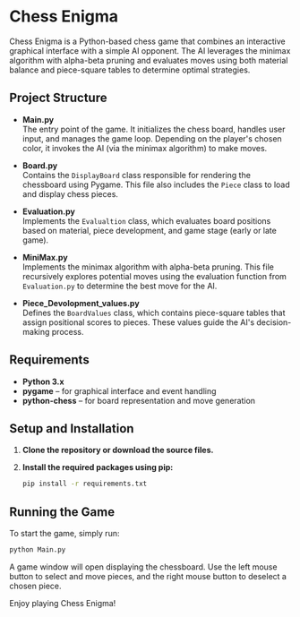 # Chess Enigma

Chess Enigma is a Python-based chess game that combines an interactive graphical interface with a simple AI opponent. The AI leverages the minimax algorithm with alpha-beta pruning and evaluates moves using both material balance and piece-square tables to determine optimal strategies.

## Project Structure

- **Main.py**  
  The entry point of the game. It initializes the chess board, handles user input, and manages the game loop. Depending on the player's chosen color, it invokes the AI (via the minimax algorithm) to make moves.

- **Board.py**  
  Contains the `DisplayBoard` class responsible for rendering the chessboard using Pygame. This file also includes the `Piece` class to load and display chess pieces.

- **Evaluation.py**  
  Implements the `Evalualtion` class, which evaluates board positions based on material, piece development, and game stage (early or late game).

- **MiniMax.py**  
  Implements the minimax algorithm with alpha-beta pruning. This file recursively explores potential moves using the evaluation function from `Evaluation.py` to determine the best move for the AI.

- **Piece_Devolopment_values.py**  
  Defines the `BoardValues` class, which contains piece-square tables that assign positional scores to pieces. These values guide the AI's decision-making process.

## Requirements

- **Python 3.x**
- **pygame** – for graphical interface and event handling
- **python-chess** – for board representation and move generation

## Setup and Installation

1. **Clone the repository or download the source files.**

2. **Install the required packages using pip:**

   ```bash
   pip install -r requirements.txt
   

## Running the Game

To start the game, simply run:

```bash
python Main.py
```

A game window will open displaying the chessboard. Use the left mouse button to select and move pieces, and the right mouse button to deselect a chosen piece.

Enjoy playing Chess Enigma!
```
